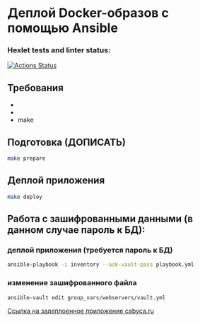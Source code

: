 # Деплой Docker-образов с помощью Ansible

### Hexlet tests and linter status:
[![Actions Status](https://github.com/Cabyca/devops-for-programmers-project-76/actions/workflows/hexlet-check.yml/badge.svg)](https://github.com/Cabyca/devops-for-programmers-project-76/actions)

## Требования

* 
* 
* make

## Подготовка (ДОПИСАТЬ)                    

```bash
make prepare 
```


## Деплой приложения

```bash
make deploy 
```

## Работа с зашифрованными данными (в данном случае пароль к БД):

### деплой приложения (требуется пароль к БД)
```bash
ansible-playbook -i inventory --ask-vault-pass playbook.yml
```
### изменение зашифрованного файла

```bash
ansible-vault edit group_vars/webservers/vault.yml
```

[Ссылка на задеплоенное приложение cabyca.ru](https://cabyca.ru)
